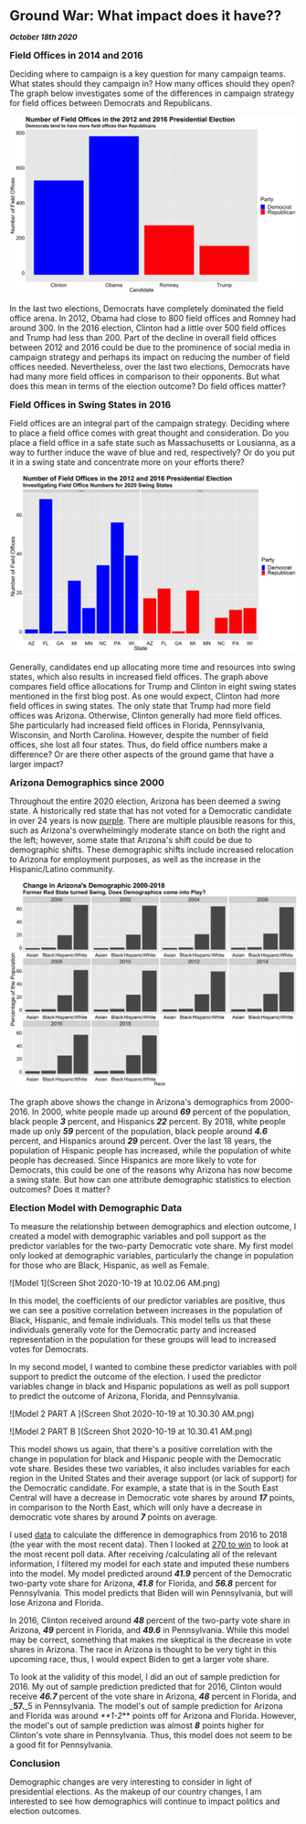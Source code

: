 **<font size="5"> Ground War: What impact does it have?? </font>**

_**<font size="2"> October 18th 2020 </font>**_



**<font size="3"> Field Offices in 2014 and 2016 </font>**

Deciding where to campaign is a key question for many campaign teams. What states should they campaign in? How many offices should they open? The graph below investigates some of the differences in campaign strategy for field offices between Democrats and Republicans.




![Field Offices](field_offices_number.png)


In the last two elections, Democrats have completely dominated the field office arena. In 2012, Obama had close to 800 field offices and Romney had around 300. In the 2016 election, Clinton had a little over 500 field offices and Trump had less than 200. Part of the decline in overall field offices between 2012 and 2016 could be due to the prominence of social media in campaign strategy and perhaps its impact on reducing the number of field offices needed. Nevertheless, over the last two elections, Democrats have had many more field offices in comparison to their opponents. But what does this mean in terms of the election outcome? Do field offices matter?



**<font size="3"> Field Offices in Swing States in 2016 </font>**

Field offices are an integral part of the campaign strategy. Deciding where to place a field office comes with great thought and consideration. Do you place a field office in a safe state such as Massachusetts or Lousianna, as a way to further induce the wave of blue and red, respectively? Or do you put it in a swing state and concentrate more on your efforts there?




![Field Offices Swing 2016](field_offices_2016_swing.png)

Generally, candidates end up allocating more time and resources into swing states, which also results in increased field offices. The graph above compares field office allocations for Trump and Clinton in eight swing states mentioned in the first blog post. As one would expect, Clinton had more field offices in swing states. The only state that Trump had more field offices was Arizona. Otherwise, Clinton generally had more field offices. She particularly had increased field offices in Florida, Pennsylvania, Wisconsin, and North Carolina. However, despite the number of field offices, she lost all four states. Thus, do field office numbers make a difference? Or are there other aspects of the ground game that have a larger impact?




**<font size="3"> Arizona Demographics since 2000 </font>**

Throughout the entire 2020 election, Arizona has been deemed a swing state. A historically red state that has not voted for a Democratic candidate in over 24 years is now [purple](https://www.nytimes.com/2020/10/15/opinion/arizona-biden-trump-2020.html). There are multiple plausible reasons for this, such as Arizona's overwhelmingly moderate stance on both the right and the left; however, some state that Arizona's shift could be due to demographic shifts. These demographic shifts include increased relocation to Arizona for employment purposes, as well as the increase in the Hispanic/Latino community.




![AZ Demographics](AZ_demographics.png)

The graph above shows the change in Arizona's demographics from 2000-2016. In 2000, white people made up around _**69**_ percent of the population, black people _**3**_ percent, and Hispanics _**22**_ percent. By 2018, white people made up only _**59**_ percent of the population, black people around _**4.6**_ percent, and Hispanics around _**29**_ percent. Over the last 18 years, the population of Hispanic people has increased, while the population of white people has decreased. Since Hispanics are more likely to vote for Democrats, this could be one of the reasons why Arizona has now become a swing state. But how can one attribute demographic statistics to election outcomes? Does it matter?




**<font size="3"> Election Model with Demographic Data </font>**

To measure the relationship between demographics and election outcome, I created a model with demographic variables and poll support as the predictor variables for the two-party Democratic vote share. My first model only looked at demographic variables, particularly the change in population for those who are Black, Hispanic, as well as Female. 


![Model 1](Screen Shot 2020-10-19 at 10.02.06 AM.png)



In this model, the coefficients of our predictor variables are positive, thus we can see a positive correlation between increases in the population of Black, Hispanic, and female individuals. This model tells us that these individuals generally vote for the Democratic party and increased representation in the population for these groups will lead to increased votes for Democrats.



In my second model, I wanted to combine these predictor variables with poll support to predict the outcome of the election. I used the predictor variables change in black and Hispanic populations as well as poll support to predict the outcome of Arizona, Florida, and Pennsylvania.


![Model 2 PART A ](Screen Shot 2020-10-19 at 10.30.30 AM.png)

![Model 2 PART B ](Screen Shot 2020-10-19 at 10.30.41 AM.png)

This model shows us again, that there's a positive correlation with the change in population for black and Hispanic people with the Democratic vote share. Besides these two variables, it also includes variables for each region in the United States and their average support (or lack of support) for the Democratic candidate. For example, a state that is in the South East Central will have a decrease in Democratic vote shares by around _**17**_ points, in comparison to the North East, which will only have a decrease in democratic vote shares by around _**7**_ points on average. 

I used [data](https://www.kff.org/other/state-indicator/distribution-by-raceethnicity/?currentTimeframe=0&sortModel=%7B%22colId%22:%22Location%22,%22sort%22:%22asc%22%7D) to calculate the difference in demographics from 2016 to 2018 (the year with the most recent data). Then I looked at [270 to win](https://www.270towin.com/2020-polls-biden-trump/) to look at the most recent poll data. After receiving /calculating all of the relevant information, I filtered my model for each state and imputed these numbers into the model. My model predicted around _**41.9**_ percent of the Democratic two-party vote share for Arizona, _**41.8**_ for Florida, and _**56.8**_ percent for Pennsylvania. This model predicts that Biden will win Pennsylvania, but will lose Arizona and Florida.

In 2016, Clinton received around _**48**_ percent of the two-party vote share in Arizona, _**49**_ percent in Florida, and _**49.6**_ in Pennsylvania. While this model may be correct, something that makes me skeptical is the decrease in vote shares in Arizona. The race in Arizona is thought to be very tight in this upcoming race, thus, I would expect Biden to get a larger vote share.

To look at the validity of this model, I did an out of sample prediction for 2016. My out of sample prediction predicted that for 2016, Clinton would receive _**46.7**_ percent of the vote share in Arizona, _**48**_ percent in Florida, and _**57.**_5 in Pennsylvania. The model's out of sample prediction for Arizona and Florida was around _**1-2_** points off for Arizona and Florida. However, the model's out of sample prediction was almost _**8**_ points higher for Clinton's vote share in Pennsylvania. Thus, this model does not seem to be a good fit for Pennsylvania. 


**<font size="3"> Conclusion </font>**


Demographic changes are very interesting to consider in light of presidential elections. As the makeup of our country changes, I am interested to see how demographics will continue to impact politics and election outcomes.





